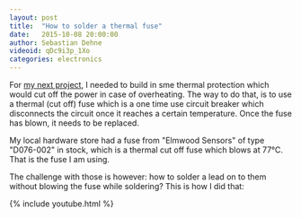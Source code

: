 ```yaml
---
layout: post
title:  "How to solder a thermal fuse"
date:   2015-10-08 20:00:00
author: Sebastian Dehne
videoid: qDc9i3p_1Xo
categories: electronics
---
```


For [my next project](/electronics/2015/10/11/22kW_charger_and_transformer_soft_start.html), I needed to build in sme thermal protection which would cut off the power in case of overheating. The
  way to do that, is to use a thermal (cut off) fuse which is a one time use circuit breaker which disconnects the circuit 
  once it reaches a certain temperature. Once the fuse has blown, it needs to be replaced.  

My local hardware store had a fuse from "Elmwood Sensors" of type "D076-002" in stock, which is a thermal cut off fuse 
which blows at 77°C. That is the fuse I am using. 

The challenge with those is however: how to solder a lead on to them without blowing the fuse while soldering? This is how I did that:
 
{% include youtube.html %}